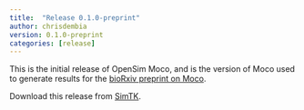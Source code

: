 ```yaml
---
title:  "Release 0.1.0-preprint"
author: chrisdembia
version: 0.1.0-preprint
categories: [release]
---
```

This is the initial release of OpenSim Moco, and is the version of Moco used to
generate results for the [bioRxiv preprint on
Moco](https://www.biorxiv.org/content/10.1101/839381v1).

Download this release from [SimTK](https://simtk.org/frs/?group_id=1815).
